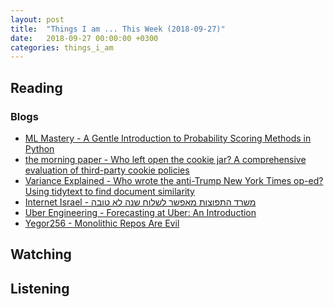 ```yaml
---
layout: post
title:  "Things I am ... This Week (2018-09-27)"
date:   2018-09-27 00:00:00 +0300
categories: things_i_am
---
```


## Reading 

### Blogs

- [ML Mastery - A Gentle Introduction to Probability Scoring Methods in Python][ml1]
- [the morning paper - Who left open the cookie jar? A comprehensive evaluation of third-party cookie policies][mp1]
- [Variance Explained - Who wrote the anti-Trump New York Times op-ed? Using tidytext to find document similarity][ve1]
- [Internet Israel - משרד התפוצות מאפשר לשלוח שנה לא טובה][iil1]
- [Uber Engineering - Forecasting at Uber: An Introduction][uber1]
- [Yegor256 - Monolithic Repos Are Evil][yegor1]

## Watching  


## Listening  





[ml1]:https://machinelearningmastery.com/how-to-score-probability-predictions-in-python/
[mp1]:https://blog.acolyer.org/2018/09/05/who-left-open-the-cookie-jar-a-comprehensive-evaluation-of-third-party-cookie-policies/
[ve1]:http://varianceexplained.org/r/op-ed-text-analysis/
[iil1]:https://internet-israel.com/%D7%97%D7%93%D7%A9%D7%95%D7%AA-%D7%90%D7%99%D7%A0%D7%98%D7%A8%D7%A0%D7%98/%D7%9E%D7%A9%D7%A8%D7%93-%D7%94%D7%AA%D7%A4%D7%95%D7%A6%D7%95%D7%AA-%D7%9E%D7%90%D7%A4%D7%A9%D7%A8-%D7%9C%D7%A9%D7%9C%D7%95%D7%97-%D7%A9%D7%A0%D7%94-%D7%9C%D7%90-%D7%98%D7%95%D7%91%D7%94/
[uber1]:https://eng.uber.com/forecasting-introduction/
[yegor1]:https://www.yegor256.com/2018/09/05/monolithic-repositories.html